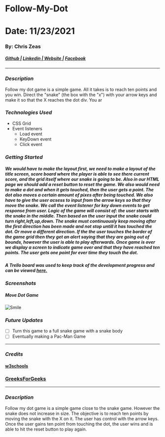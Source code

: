 # Follow-My-Dot
# Date: 11/23/2021 #
### By: Chris Zeas
##### [Github |](https://github.com/chriszc97) [Linkedin | ](https://www.linkedin.com/in/christopher-zeas-8929691b1/) [ Website |]() [ Facebook]()
***
### ***Description***
Follow my dot game is a simple game. All it takes is to reach ten points and you win. Direct the "snake" (the box with the "x") with your arrow keys and make it so that the X reaches the dot div. You ar
### ***Technologies Used***
* CSS Grid
* Event listeners
    * Load event
    * KeyDown event
    * Click event
### ***Getting Started***
##### We would have to make the layout first, we need to make a layout of the title screen, score board where the player is able to see there current score, and the grid itself where our snake is going to be. Also in our HTML page we should add a reset button to reset the game. We also would need to make a dot and when it gets touched, then the user gets a point. The dot also moves a certain amount of pixes after being touched. We also have to give the user acsess to input from the arrow keys so that they move the snake. We call the event listener for key down events to get response from user. Logic of the game will consist of: the user starts with the snake in the middle. Then based on the user input the snake could turn right,left,up,down. The snake must continuously keep moving after the first direction has been made and not stop untill it has touched the dot. Or move a different direction. If the the user touches the border of the game grid then they get an alert saying that they are going out of bounds, however the user is able to play afterwards. Once game is over we display a screen to indicate game over and that they have reached ten points. The user gets one point for ever time they touch the dot. 
##### A Trello board was used to keep track of the development progress and can be viewed [here.](https://trello.com/b/E17uenko/requirements)
### ***Screenshots***

##### Move Dot Game
![Smile](https://i.imgur.com/bBu4Ok9.png)

### ***Future Updates***
- [ ] Turn this game to a full snake game with a snake body
- [ ] Eventually making a Pac-Man Game
***

### ***Credits***
#### [w3schools](https://www.w3schools.com/)
### [GreeksForGeeks](geeksforgeeks.org)
***
### ***Description***
Follow my dot game is a simple game close to the snake game. However the snake does not increase in size. The objective is to reach ten points by moving the snake with the X on it. The user has control with the arrow keys. Once the user gains ten point from touching the dot, the user wins and is able to hit the reset button to play again.
